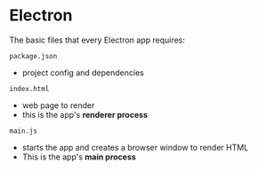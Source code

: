 # Electron

The basic files that every Electron app requires:

`package.json`
- project config and dependencies

`index.html`
- web page to render
- this is the app's **renderer process**

`main.js`
- starts the app and creates a browser window to render HTML
- This is the app's **main process**
